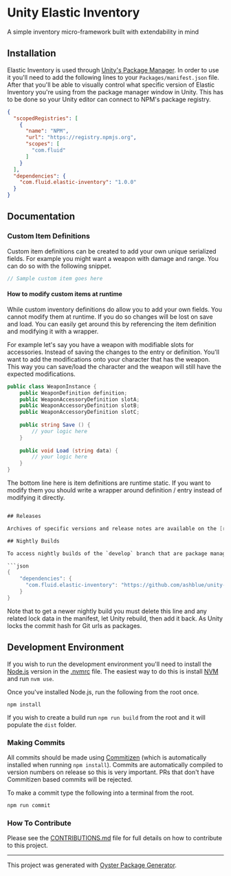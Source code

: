 # Unity Elastic Inventory

A simple inventory micro-framework built with extendability in mind

## Installation

Elastic Inventory is used through [Unity's Package Manager](https://docs.unity3d.com/Manual/CustomPackages.html). In order to use it you'll need to add the following lines to your `Packages/manifest.json` file. After that you'll be able to visually control what specific version of Elastic Inventory you're using from the package manager window in Unity. This has to be done so your Unity editor can connect to NPM's package registry.

```json
{
  "scopedRegistries": [
    {
      "name": "NPM",
      "url": "https://registry.npmjs.org",
      "scopes": [
        "com.fluid"
      ]
    }
  ],
  "dependencies": {
    "com.fluid.elastic-inventory": "1.0.0"
  }
}
```

## Documentation

### Custom Item Definitions

Custom item definitions can be created to add your own unique serialized fields. For example you might want a weapon with damage and range. You can do so with the following snippet.

```C#
// Sample custom item goes here
```

#### How to modify custom items at runtime

While custom inventory definitions do allow you to add your own fields. You cannot modify them at runtime. If you do so changes will be lost on save and load. You can easily get around this by referencing the item definition and modifying it with a wrapper.

For example let's say you have a weapon with modifiable slots for accessories. Instead of saving the changes to the entry or definition. You'll want to add the modifications onto your character that has the weapon. This way you can save/load the character and the weapon will still have the expected modifications.

```C#
public class WeaponInstance {
    public WeaponDefinition definition;
    public WeaponAccessoryDefinition slotA;
    public WeaponAccessoryDefinition slotB;
    public WeaponAccessoryDefinition slotC;
    
    public string Save () {
        // your logic here
    }
    
    public void Load (string data) {
        // your logic here
    }
}
```

The bottom line here is item definitions are runtime static. If you want to modify them you should write a wrapper around definition / entry instead of modifying it directly.

```C#

## Releases

Archives of specific versions and release notes are available on the [releases page](https://github.com/ashblue/unity-elastic-inventory/releases).

## Nightly Builds

To access nightly builds of the `develop` branch that are package manager friendly, you'll need to manually edit your `Packages/manifest.json` as so. 

```json
{
    "dependencies": {
      "com.fluid.elastic-inventory": "https://github.com/ashblue/unity-elastic-inventory.git#nightly"
    }
}
```

Note that to get a newer nightly build you must delete this line and any related lock data in the manifest, let Unity rebuild, then add it back. As Unity locks the commit hash for Git urls as packages.

## Development Environment

If you wish to run the development environment you'll need to install the [Node.js](https://nodejs.org/en/) version in the [.nvmrc](.nvmrc) file. The easiest way to do this is install [NVM](https://github.com/nvm-sh/nvm) and run `nvm use`. 

Once you've installed Node.js, run the following from the root once.

`npm install`

If you wish to create a build run `npm run build` from the root and it will populate the `dist` folder.

### Making Commits

All commits should be made using [Commitizen](https://github.com/commitizen/cz-cli) (which is automatically installed when running `npm install`). Commits are automatically compiled to version numbers on release so this is very important. PRs that don't have Commitizen based commits will be rejected.

To make a commit type the following into a terminal from the root.

```bash
npm run commit
```

### How To Contribute

Please see the [CONTRIBUTIONS.md](CONTRIBUTING.md) file for full details on how to contribute to this project.

---

This project was generated with [Oyster Package Generator](https://github.com/ashblue/oyster-package-generator).
